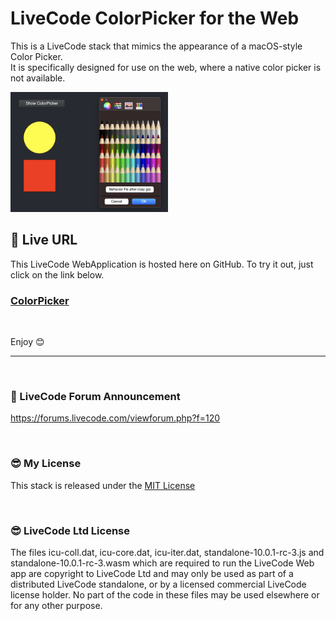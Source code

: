 # LiveCode ColorPicker for the Web

This is a LiveCode stack that mimics the appearance of a macOS-style Color Picker.  
It is specifically designed for use on the web, where a native color picker is not available.


<img src="https://raw.githubusercontent.com/RolfKocherhans/ColorPicker/refs/heads/main/ColorPicker.png" alt="Alt Text" style="width:50%; height:auto;">


## 🥳 Live URL

This LiveCode WebApplication is hosted here on GitHub. To try it out, just click on the link below.         
<h3><a href="https://rolfkocherhans.github.io/ColorPicker">ColorPicker</a></h3>

<br>

Enjoy 😊

---
<br>

### 🤗 LiveCode Forum Announcement
https://forums.livecode.com/viewforum.php?f=120

<br>

### 😎 My License
This stack is released under the [MIT License](https://opensource.org/licenses/MIT)

<br>

### 😎 LiveCode Ltd License
The files icu-coll.dat, icu-core.dat, icu-iter.dat, standalone-10.0.1-rc-3.js and standalone-10.0.1-rc-3.wasm which are required to run the LiveCode Web app are copyright to LiveCode Ltd and may only be used as part of a distributed LiveCode standalone, or by a licensed commercial LiveCode license holder. No part of the code in these files may be used elsewhere or for any other purpose.
